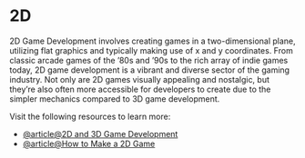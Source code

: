 # 2D

2D Game Development involves creating games in a two-dimensional plane, utilizing flat graphics and typically making use of x and y coordinates. From classic arcade games of the ’80s and ’90s to the rich array of indie games today, 2D game development is a vibrant and diverse sector of the gaming industry. Not only are 2D games visually appealing and nostalgic, but they’re also often more accessible for developers to create due to the simpler mechanics compared to 3D game development.

Visit the following resources to learn more:

- [@article@2D and 3D Game Development](https://hireindiandevelopers.medium.com/2d-and-3d-game-development-a-comprehensive-guide-7d22c4fdd706)
- [@article@How to Make a 2D Game](https://gamemaker.io/en/blog/how-to-make-a-2d-game)
